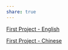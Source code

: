 ```yaml
---
share: true
---
```


[First Project - English](project_1_en)

[First Project - Chinese](project_1_cn)
